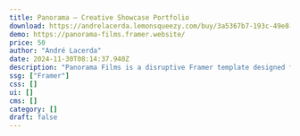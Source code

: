 ```yaml
---
title: Panorama — Creative Showcase Portfolio
download: https://andrelacerda.lemonsqueezy.com/buy/3a5367b7-193c-49e8-bcbf-f18d72cfd2cb
demo: https://panorama-films.framer.website/
price: 50
author: "André Lacerda"
date: 2024-11-30T08:14:37.940Z
description: "Panorama Films is a disruptive Framer template designed for filmmakers, photographers, designers and production companies looking to stand out amidst countless similar websites. Showcase your work creatively with a 3D portfolio now!"
ssg: ["Framer"]
css: []
ui: []
cms: []
category: []
draft: false
---
```

